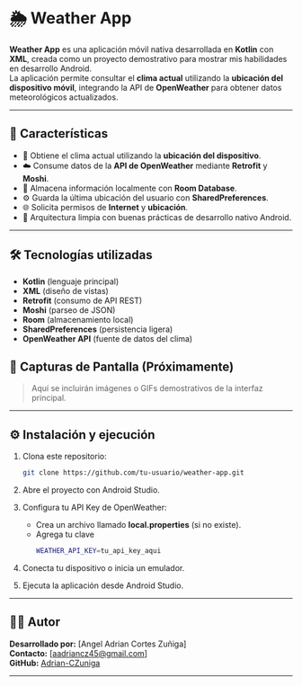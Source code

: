 # 🌦️ Weather App

**Weather App** es una aplicación móvil nativa desarrollada en **Kotlin** con **XML**, creada como un proyecto demostrativo para mostrar mis habilidades en desarrollo Android.  
La aplicación permite consultar el **clima actual** utilizando la **ubicación del dispositivo móvil**, integrando la API de **OpenWeather** para obtener datos meteorológicos actualizados.

---

## 🧩 Características

- 📍 Obtiene el clima actual utilizando la **ubicación del dispositivo**.
- ☁️ Consume datos de la **API de OpenWeather** mediante **Retrofit** y **Moshi**.
- 💾 Almacena información localmente con **Room Database**.
- ⚙️ Guarda la última ubicación del usuario con **SharedPreferences**.
- 🌐 Solicita permisos de **Internet** y **ubicación**.
- 🧱 Arquitectura limpia con buenas prácticas de desarrollo nativo Android.

---

## 🛠️ Tecnologías utilizadas

- **Kotlin** (lenguaje principal)
- **XML** (diseño de vistas)
- **Retrofit** (consumo de API REST)
- **Moshi** (parseo de JSON)
- **Room** (almacenamiento local)
- **SharedPreferences** (persistencia ligera)
- **OpenWeather API** (fuente de datos del clima)



## 📸 Capturas de Pantalla (Próximamente)

> Aquí se incluirán imágenes o GIFs demostrativos de la interfaz principal.

---

## ⚙️ Instalación y ejecución

1. Clona este repositorio:
   ```bash
   git clone https://github.com/tu-usuario/weather-app.git
2. Abre el proyecto con Android Studio.

3. Configura tu API Key de OpenWeather:
   * Crea un archivo llamado **local.properties** (si no existe).
   * Agrega tu clave
      ```bash
      WEATHER_API_KEY=tu_api_key_aqui
4. Conecta tu dispositivo o inicia un emulador.
5. Ejecuta la aplicación desde Android Studio.

---

## 👨‍💻 Autor

**Desarrollado por:** [Angel Adrian Cortes Zuñiga]  
**Contacto:** [aadriancz45@gmail.com]  
**GitHub:** [Adrian-CZuniga](https://github.com/Adrian-CZuniga)

---